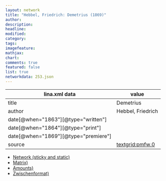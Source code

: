 ```yaml
---
layout: network
title: "Hebbel, Friedrich: Demetrius (1869)"
author:
description:
headline:
modified:
category:
tags:
imagefeature: 
mathjax: 
chart: 
comments: true
featured: false
list: true
networkdata: 253.json
---
```

lina.xml data  | value
------------- | -------------
title|Demetrius
author|Hebbel, Friedrich
date[@when="1863"][@type="written"]|
date[@when="1864"][@type="print"]|
date[@when="1869"][@type="premiere"]|
source|[textgrid:pmfw.0](https://textgridlab.org/1.0/tgcrud-public/rest/textgrid:pmfw.0/data)



* [Network (sticky and static)](/linas/network253)
* [Matrix)](/linas/matrix253)
* [Amounts)](/linas/amount253)
* [Zwischenformat)](/linas/lina253 )
